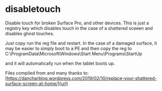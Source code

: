 # disabletouch
Disable touch for broken Surface Pro, and  other devices.
This is just a registry key which disables touch in the case of a shattered sceeen and disables ghost touches.

Just copy run the reg file and restart. 
In the case of  a damaged surface, it may be easier to simply boot to a PE and then copy the reg to 
C:\ProgramData\Microsoft\Windows\Start Menu\Programs\StartUp

and it will automatically run when the tablet boots up.


Files compiled from and many thanks to:
[https://dancharblog.wordpress.com/2019/02/10/replace-your-shattered-surface-screen-at-home/](url)
